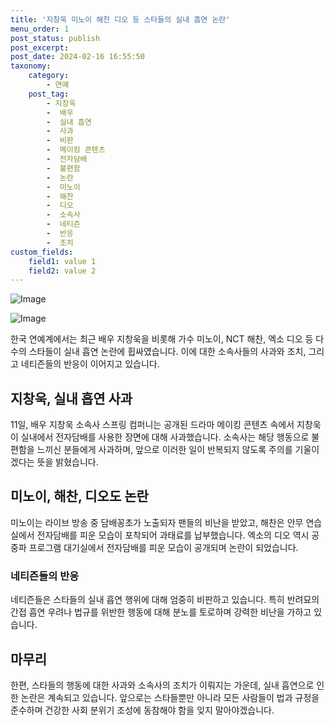 ```yaml
---
title: '지창욱 미노이 해찬 디오 등 스타들의 실내 흡연 논란'
menu_order: 1
post_status: publish
post_excerpt: 
post_date: 2024-02-16 16:55:50
taxonomy:
    category:
        - 연예
    post_tag:
        - 지창욱
        -  배우
        -  실내 흡연
        -  사과
        -  비판
        -  메이킹 콘텐츠
        -  전자담배
        -  불편함
        -  논란
        -  미노이
        -  해찬
        -  디오
        -  소속사
        -  네티즌
        -  반응
        -  조치
custom_fields:
    field1: value 1
    field2: value 2
---
```


![Image](https://ssl.pstatic.net/mimgnews/image/117/2024/02/11/0003805909_002_20240211153501280.jpg?type=w540)

![Image](https://mimgnews.pstatic.net/image/117/2024/02/11/0003805909_003_20240211153501322.jpg?type=w540)

한국 연예계에서는 최근 배우 지창욱을 비롯해 가수 미노이, NCT 해찬, 엑소 디오 등 다수의 스타들이 실내 흡연 논란에 휩싸였습니다. 이에 대한 소속사들의 사과와 조치, 그리고 네티즌들의 반응이 이어지고 있습니다.
## 지창욱, 실내 흡연 사과
11일, 배우 지창욱 소속사 스프링 컴퍼니는 공개된 드라마 메이킹 콘텐츠 속에서 지창욱이 실내에서 전자담배를 사용한 장면에 대해 사과했습니다. 소속사는 해당 행동으로 불편함을 느끼신 분들에게 사과하며, 앞으로 이러한 일이 반복되지 않도록 주의를 기울이겠다는 뜻을 밝혔습니다.
## 미노이, 해찬, 디오도 논란
미노이는 라이브 방송 중 담배꽁초가 노출되자 팬들의 비난을 받았고, 해찬은 안무 연습실에서 전자담배를 피운 모습이 포착되어 과태료를 납부했습니다. 엑소의 디오 역시 공중파 프로그램 대기실에서 전자담배를 피운 모습이 공개되며 논란이 되었습니다.
### 네티즌들의 반응
네티즌들은 스타들의 실내 흡연 행위에 대해 엄중히 비판하고 있습니다. 특히 반려묘의 간접 흡연 우려나 법규를 위반한 행동에 대해 분노를 토로하며 강력한 비난을 가하고 있습니다.
## 마무리
한편, 스타들의 행동에 대한 사과와 소속사의 조치가 이뤄지는 가운데, 실내 흡연으로 인한 논란은 계속되고 있습니다. 앞으로는 스타들뿐만 아니라 모든 사람들이 법과 규정을 준수하며 건강한 사회 분위기 조성에 동참해야 함을 잊지 말아야겠습니다.
